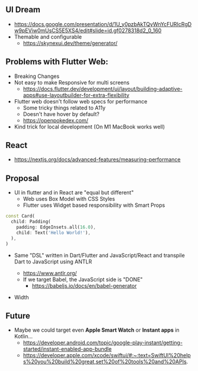 ## UI Dream
- https://docs.google.com/presentation/d/1U_y0pzbAkTQyWnYcFURIcRgDw9pEViw0mUsCS5E5XS4/edit#slide=id.gf0278318d2_0_160
- Themable and configurable
    - https://skynexui.dev/theme/generator/


## Problems with Flutter Web:
- Breaking Changes
- Not easy to make Responsive for multi screens
    - https://docs.flutter.dev/development/ui/layout/building-adaptive-apps#use-layoutbuilder-for-extra-flexibility
- Flutter web doesn't follow web specs for performance
    - Some tricky things related to A11y
    - Doesn't have hover by default? 
    - https://openpokedex.com/
- Kind trick for local development (On M1 MacBook works well)

## React
- https://nextjs.org/docs/advanced-features/measuring-performance

## Proposal
- UI in flutter and in React are "equal but different"
    - Web uses Box Model with CSS Styles
    - Flutter uses Widget based responsibility with Smart Props

```dart
const Card(
  child: Padding(
    padding: EdgeInsets.all(16.0),
    child: Text('Hello World!'),
  ),
)
``` 
- Same "DSL" written in Dart/Flutter and JavaScript/React and transpile Dart to JavaScript using ANTLR 
    - https://www.antlr.org/
    - If we target Babel, the JavaScript side is "DONE"
        - https://babeljs.io/docs/en/babel-generator

- Width 

## Future
- Maybe we could target even **Apple Smart Watch** or **Instant apps** in Kotlin...
    - https://developer.android.com/topic/google-play-instant/getting-started/instant-enabled-app-bundle
    - https://developer.apple.com/xcode/swiftui/#:~:text=SwiftUI%20helps%20you%20build%20great,set%20of%20tools%20and%20APIs.

